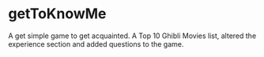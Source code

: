 # getToKnowMe

A get simple game to get acquainted.
A Top 10 Ghibli Movies list, altered the experience section and added questions to the game.
